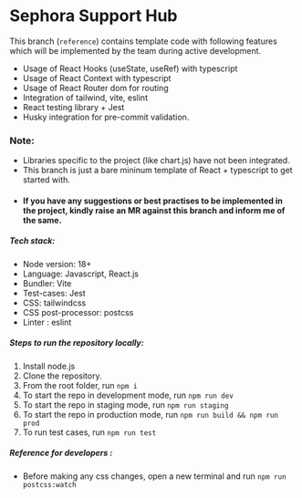 # Sephora Support Hub

This branch (`reference`) contains template code with following features which will be implemented by the team during active development.

- Usage of React Hooks (useState, useRef) with typescript
- Usage of React Context with typescript
- Usage of React Router dom for routing
- Integration of tailwind, vite, eslint
- React testing library + Jest
- Husky integration for pre-commit validation.

### Note:

- Libraries specific to the project (like chart.js) have not been integrated.
- This branch is just a bare mininum template of React + typescript to get started with.
- #### If you have any suggestions or best practises to be implemented in the project, kindly raise an MR against this branch and inform me of the same.

##### Tech stack:

- Node version: 18+
- Language: Javascript, React.js
- Bundler: Vite
- Test-cases: Jest
- CSS: tailwindcss
- CSS post-processor: postcss
- Linter : eslint

##### Steps to run the repository locally:

1. Install node.js
2. Clone the repository.
3. From the root folder, run `npm i`
4. To start the repo in development mode, run `npm run dev`
5. To start the repo in staging mode, run `npm run staging`
6. To start the repo in production mode, run `npm run build && npm run prod`
7. To run test cases, run `npm run test`

##### Reference for developers :

- Before making any css changes, open a new terminal and run `npm run postcss:watch`
